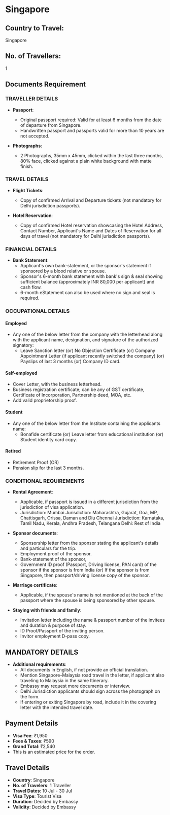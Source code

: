 # Singapore

## Country to Travel:
Singapore

## No. of Travellers:
1

## Documents Requirement

### TRAVELLER DETAILS

- **Passport**:
  - Original passport required: Valid for at least 6 months from the date of departure from Singapore.
  - Handwritten passport and passports valid for more than 10 years are not accepted.

- **Photographs**:
  - 2 Photographs, 35mm x 45mm, clicked within the last three months, 80% face, clicked against a plain white background with matte finish.

### TRAVEL DETAILS

- **Flight Tickets**:
  - Copy of confirmed Arrival and Departure tickets (not mandatory for Delhi jurisdiction passports).

- **Hotel Reservation**:
  - Copy of confirmed Hotel reservation showcasing the Hotel Address, Contact Number, Applicant's Name and Dates of Reservation for all days of travel (not mandatory for Delhi jurisdiction passports).

### FINANCIAL DETAILS

- **Bank Statement**:
  - Applicant's own bank-statement, or the sponsor's statement if sponsored by a blood relative or spouse.
  - Sponsor's 6-month bank statement with bank's sign & seal showing sufficient balance (approximately INR 80,000 per applicant) and cash flow.
  - 6-month eStatement can also be used where no sign and seal is required.

### OCCUPATIONAL DETAILS

#### Employed
- Any one of the below letter from the company with the letterhead along with the applicant name, designation, and signature of the authorized signatory:
  - Leave Sanction letter (or) No Objection Certificate (or) Company Appointment Letter (if applicant recently switched the company) (or) Payslips of last 3 months (or) Company ID card.

#### Self-employed
- Cover Letter, with the business letterhead.
- Business registration certificate; can be any of GST certificate, Certificate of Incorporation, Partnership deed, MOA, etc.
- Add valid proprietorship proof.

#### Student
- Any one of the below letter from the Institute containing the applicants name:
  - Bonafide certificate (or) Leave letter from educational institution (or) Student identity card copy.

#### Retired
- Retirement Proof (OR)
- Pension slip for the last 3 months.

### CONDITIONAL REQUIREMENTS

- **Rental Agreement**:
  - Applicable, if passport is issued in a different jurisdiction from the jurisdiction of visa application.
  - Jurisdiction: Mumbai Jurisdiction: Maharashtra, Gujarat, Goa, MP, Chattisgarh, Orissa, Daman and Diu Chennai Jurisdiction: Karnataka, Tamil Nadu, Kerala, Andhra Pradesh, Telangana Delhi: Rest of India

- **Sponsor documents**:
  - Sponsorship letter from the sponsor stating the applicant's details and particulars for the trip.
  - Employment proof of the sponsor.
  - Bank-statement of the sponsor,
  - Government ID proof (Passport, Driving license, PAN card) of the sponsor if the sponsor is from India (or) If the sponsor is from Singapore, then passport/driving license copy of the sponsor.

- **Marriage certificate**:
  - Applicable, if the spouse's name is not mentioned at the back of the passport where the spouse is being sponsored by other spouse.

- **Staying with friends and family**:
  - Invitation letter including the name & passport number of the invitees and duration & purpose of stay.
  - ID Proof/Passport of the inviting person.
  - Invitor employment D-pass copy.

## MANDATORY DETAILS

- **Additional requirements**:
  - All documents in English, if not provide an official translation.
  - Mention Singapore-Malaysia road travel in the letter, if applicant also traveling to Malaysia in the same Itinerary.
  - Embassy may request more documents or interview.
  - Delhi Jurisdiction applicants should sign across the photograph on the form.
  - If entering or exiting Singapore by road, include it in the covering letter with the intended travel date.

## Payment Details

- **Visa Fee**: ₹1,950
- **Fees & Taxes**: ₹590
- **Grand Total**: ₹2,540
- This is an estimated price for the order.

## Travel Details

- **Country**: Singapore
- **No. of Travelers**: 1 Traveller
- **Travel Dates**: 10 Jul - 30 Jul
- **Visa Type**: Tourist Visa
- **Duration**: Decided by Embassy
- **Validity**: Decided by Embassy
